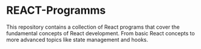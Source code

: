 # REACT-Programms

This repository contains a collection of React programs that cover the fundamental concepts of React development. From basic React concepts to more advanced topics like state management and hooks.
